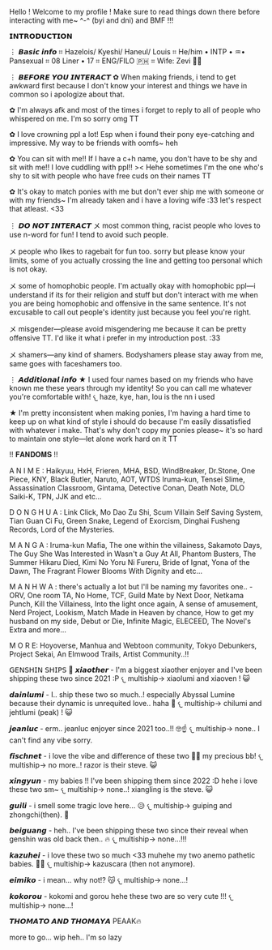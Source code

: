 Hello ! Welcome to my profile ! Make sure to read things down there before interacting with me~ ^-^ (byi and dni) and BMF !!!

𝗜𝗡𝗧𝗥𝗢𝗗𝗨𝗖𝗧𝗜𝗢𝗡

⋮    𝘽𝙖𝙨𝙞𝙘 𝙞𝙣𝙛𝙤
⌗ Hazelois/ Kyeshi/ Haneul/ Louis
⌗ He/him • INTP • ♒• Pansexual
⌗ 08 Liner • 17
⌗ ENG/FILO 🇵🇭
⌗ Wife: Zevi 🥹💓

⋮     𝘽𝙀𝙁𝙊𝙍𝙀 𝙔𝙊𝙐 𝙄𝙉𝙏𝙀𝙍𝘼𝘾𝙏
✿ When making friends, i tend to get awkward first because I don't know your interest and things we have in common so i apologize about that. 

✿ I'm always afk and most of the times i forget to reply to all of people who whispered on me. I'm so sorry omg TT

✿ I love crowning ppl a lot! Esp when i found their pony eye-catching and impressive. My way to be friends with oomfs~ heh 

✿ You can sit with me!! If I have a c+h name, you don't have to be shy and sit with me!! I love cuddling with ppl!! >< Hehe sometimes I'm the one who's shy to sit with people who have free cuds on their names TT

✿ It's okay to match ponies with me but don't ever ship me with someone or with my friends~ I'm already taken and i have a loving wife :33 let's respect that atleast. <33

⋮     𝘿𝙊 𝙉𝙊𝙏 𝙄𝙉𝙏𝙀𝙍𝘼𝘾𝙏
メ most common thing, racist people who loves to use n-word for fun! I tend to avoid such people.

メ people who likes to ragebait for fun too. sorry but please know your limits, some of you actually crossing the line and getting too personal which is not okay.

メ some of homophobic people. I'm actually okay with homophobic ppl—i understand if its for their religion and stuff but don't interact with me when you are being homophobic and offensive in the same sentence. It's not excusable to call out people's identity just because you feel you're right.

メ misgender—please avoid misgendering me because it can be pretty offensive TT. I'd like it what i prefer in my introduction post. :33

メ shamers—any kind of shamers. Bodyshamers please stay away from me, same goes with faceshamers too.

⋮    𝘼𝙙𝙙𝙞𝙩𝙞𝙤𝙣𝙖𝙡 𝙞𝙣𝙛𝙤 
★ I used four names based on my friends who have known me these years through my identity! So you can call me whatever you're comfortable with!
𐔌 haze, kye, han, lou is the nn i used

★ I'm pretty inconsistent when making ponies, I'm having a hard time to keep up on what kind of style i should do because I'm easily dissatisfied with whatever i make. That's why don't copy my ponies please~ it's so hard to maintain one style—let alone work hard on it TT


!!     𝐅𝐀𝐍𝐃𝐎𝐌𝐒     !!

A N I M E : Haikyuu, HxH, Frieren, MHA, BSD, WindBreaker, Dr.Stone, One Piece, KNY, Black Butler, Naruto, AOT, WTDS Iruma-kun, Tensei Slime, Assassination Classroom, Gintama, Detective Conan, Death Note, DLO Saiki-K, TPN, JJK and etc...

D O N G H U A : Link Click, Mo Dao Zu Shi, Scum Villain Self Saving System, Tian Guan Ci Fu, Green Snake, Legend of Exorcism, Dinghai Fusheng Records, Lord of the Mysteries.

M A N G A : Iruma-kun Mafia, The one within the villainess, Sakamoto Days, The Guy She Was Interested in Wasn't a Guy At All, Phantom Busters, The Summer Hikaru Died, Kimi No Yoru Ni Fureru, Bride of Ignat, Yona of the Dawn, The Fragrant Flower Blooms With Dignity and etc...

M A N H W A : there's actually a lot but I'll be naming my favorites one..
               - ORV, One room TA, No Home, TCF, Guild Mate by Next Door, Netkama Punch, Kill the Villainess, Into the light once again, A sense of amusement, Nerd Project, Lookism, Match Made in Heaven by chance, How to get my husband on my side, Debut or Die, Infinite Magic, ELECEED, The Novel's Extra and more...

M O R E: Hoyoverse, Manhua and Webtoon community, Tokyo Debunkers, Project Sekai, An Elmwood Trails, Artist Community..!!

𝖦𝖤𝖭𝖲𝖧𝖨𝖭 𝖲𝖧𝖨𝖯𝖲 💞
𝙭𝙞𝙖𝙤𝙩𝙝𝙚𝙧 - I'm a biggest xiaother enjoyer and I've been shipping these two since 2021 :P
𐔌 multiship-> xiaolumi and xiaoven ! 😺

𝙙𝙖𝙞𝙣𝙡𝙪𝙢𝙞 - I.. ship these two so much..! especially Abyssal Lumine because their dynamic is unrequited love.. haha 🥹
𐔌 multiship-> chilumi and jehtlumi (peak) ! 😺

𝙟𝙚𝙖𝙣𝙡𝙪𝙘 - erm.. jeanluc enjoyer since 2021 too..!! 🤓☝️ 
𐔌 multiship-> none.. I can't find any vibe sorry.

𝙛𝙞𝙨𝙘𝙝𝙣𝙚𝙩 - i love the vibe and difference of these two 🥹💞 my precious bb!
𐔌 multiship-> no more..! razor is their steve. 😺

𝙭𝙞𝙣𝙜𝙮𝙪𝙣 - my babies !! I've been shipping them since 2022 :D hehe i love these two sm~
𐔌 multiship-> none..! xiangling is the steve. 😺

𝙜𝙪𝙞𝙡𝙞 - i smell some tragic love here... 😥
𐔌 multiship-> guiping and zhongchi(then). 🥀

𝙗𝙚𝙞𝙜𝙪𝙖𝙣𝙜 - heh.. I've been shipping these two since their reveal when genshin was old back then.. 🔥
𐔌 multiship-> none...!!!

𝙠𝙖𝙯𝙪𝙝𝙚𝙞 - i love these two so much <33 muhehe my two anemo pathetic babies. 🥹💞
𐔌 multiship-> kazuscara (then not anymore).

𝙚𝙞𝙢𝙞𝙠𝙤 - i mean... why not!? 😽
𐔌 multiship-> none...!

𝙠𝙤𝙠𝙤𝙧𝙤𝙪 - kokomi and gorou hehe these two are so very cute !!!
𐔌 multiship-> none...!

𝙏𝙃𝙊𝙈𝘼𝙏𝙊 𝘼𝙉𝘿 𝙏𝙃𝙊𝙈𝘼𝙔𝘼 PEAAK🔥

more to go... wip heh.. I'm so lazy





